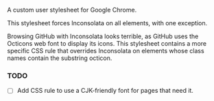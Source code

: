 A custom user stylesheet for Google Chrome.

This stylesheet forces Inconsolata on all elements, with one exception.

Browsing GitHub with Inconsolata looks terrible, as GitHub uses the Octicons web font to display its icons.  This stylesheet contains a more specific CSS rule that overrides Inconsolata on elements whose class names contain the substring octicon.



### TODO

- [ ] Add CSS rule to use a CJK-friendly font for pages that need it.